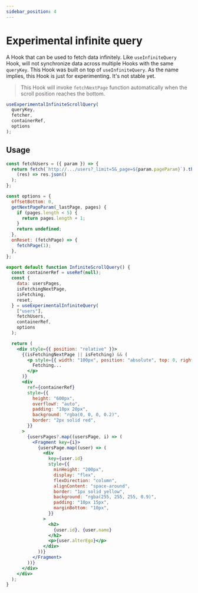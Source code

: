 ```yaml
---
sidebar_position: 4
---
```


# Experimental infinite query

A Hook that can be used to fetch data infinitely. Like `useInfiniteQuery` Hook, will not synchronize data across multiple Hooks with the same `queryKey`. This Hook was built on top of `useInfiniteQuery`. As the name implies, this Hook is just for experimenting. It's not stable yet.

> This Hook will invoke `fetchNextPage` function automatically when the scroll position reaches the bottom.

```jsx
useExperimentalInfiniteScrollQuery(
  queryKey,
  fetcher,
  containerRef,
  options
);
```

## Usage
```jsx
const fetchUsers = ({ param }) => {
  return fetch(`http://.../users?_limit=5&_page=${param.pageParam}`).then(
    (res) => res.json()
  );
};

const options = {
  offsetBottom: 0,
  getNextPageParam(_lastPage, pages) {
    if (pages.length < 5) {
      return pages.length + 1;
    }
    return undefined;
  },
  onReset: (fetchPage) => {
    fetchPage(1);
  },
};

export default function InfiniteScrollQuery() {
  const containerRef = useRef(null);
  const {
    data: usersPages,
    isFetchingNextPage,
    isFetching,
    reset,
  } = useExperimentalInfiniteQuery(
    ["users"],
    fetchUsers,
    containerRef,
    options
  );

  return (
    <div style={{ position: "relative" }}>
      {(isFetchingNextPage || isFetching) && (
        <p style={{ width: "100px", position: "absolute", top: 0, right: 0 }}>
          Fetching...
        </p>
      )}
      <div
        ref={containerRef}
        style={{
          height: "600px",
          overflowY: "auto",
          padding: "10px 20px",
          background: "rgba(0, 0, 0, 0.2)",
          border: "2px solid red",
        }}
      >
        {usersPages?.map((usersPage, i) => (
          <Fragment key={i}>
            {usersPage.map((user) => (
              <div
                key={user.id}
                style={{
                  minHeight: "200px",
                  display: "flex",
                  flexDirection: "column",
                  alignContent: "space-around",
                  border: "1px solid yellow",
                  background: "rgba(255, 255, 255, 0.9)",
                  padding: "10px 15px",
                  marginBottom: "10px",
                }}
              >
                <h2>
                  {user.id}. {user.name}
                </h2>
                <p>{user.alterEgo}</p>
              </div>
            ))}
          </Fragment>
        ))}
      </div>
    </div>
  );
}
```